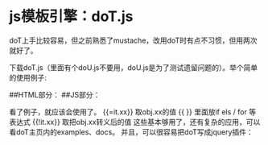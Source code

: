 # js模板引擎：doT.js
doT上手比较容易，但之前熟悉了mustache，改用doT时有点不习惯，但用两次就好了。

下载doT.js（里面有个doU.js不要用，doU.js是为了测试遗留问题的）。举个简单的使用例子:

##HTML部分：
		<script id="j-tmpl" type="text/template">
		{{ if(it.success){ }}
		        <h2>results:</h2>
		        <ul>
		                {{ for (var i = 0, l = it.data.length; i < l; i++) { }}
		                        <li>
		                                <h5>{{=it.data[i].title}}</h5>
		                                <p>{{!it.data[i].message}}</p>
		                        </li>
		                {{ } }}
		        <ul>
		{{ }else{ }}
		        <h2>暂无数据</h2>
		{{ } }}
		</script>
##JS部分：
		<script>
		var obj = {
		        success: true,
		        data:[
		                {title:'item1',message:11},
		                {title:'item1',message:22}
		        ]
		}
		var tmpl = document.getElementById('j-tmpl').innerHTML;
		var doTtmpl = doT.template(tmpl);
		console.log(doTtmpl(obj ));
		</script>

看了例子，就应该会使用了。
{{=it.xx}} 取obj.xx的值
{{ }} 里面放if els / for 等表达式
{{!it.xx}} 取把obj.xx转义后的值
这些基本够用了，还有复杂的应用，可以看doT主页内的examples、docs。
并且，可以很容易把doT写成jquery插件：
	<script>
		$.extend({
		tmpl: function(template, data){
		        return doT.template(template).apply(null,[data]);
		}
		});
	</script>
